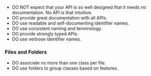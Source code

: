 * DO NOT expect that your API is so well designed that it needs no documentation. No API is that intuitive.
* DO provide great documentation with all APIs.
* DO use readable and self-documenting identifier names.
* DO use consistent naming and terminology.
* DO provide strongly typed APIs.
* DO use verbose identifier names.

### Files and Folders 

* DO associate no more than one class per file.
* DO use folders to group classes based on features.

